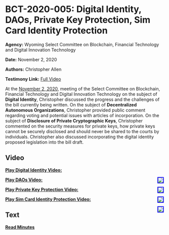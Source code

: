 # BCT-2020-005: Digital Identity, DAOs, Private Key Protection, Sim Card Identity Protection

**Agency:** Wyoming Select Committee on Blockchain, Financial Technology and Digital Innovation Technology

**Date:** November 2, 2020

**Authors:** Christopher Allen

**Testimony Link:** [Full Video](https://www.youtube.com/watch?v=b91getiQVc4)

At the [November 2, 2020](https://wyoleg.gov/InterimCommittee/2020/S19-20201102MeetingMinutes.pdf), meeting of the Select Committee on Blockchain, Financial Technology and Digital Innovation Technology on the subject of **Digital Identity**, Christopher discussed the progress and the challenges of the bill currently being written. On the subject of **Decentralized Autonomous Organizations**, Christopher provided public comment regarding voting and potential issues with articles of incorporation. On the subject of **Disclosure of Private Cryptographic Keys**, Christopher commented on the security measures for private keys, how private keys cannot be securely disclosed and should never be shared to the courts by individuals. Christopher also discussed incorporating the digital identity proposed legislation into the bill draft. 

## Video

<a href="https://www.youtube.com/watch?v=b91getiQVc4&t=10470s"><b>Play Digital Identity Video:</b></a>

<a href="https://www.youtube.com/watch?v=b91getiQVc4&t=10470s"><img src="https://img.youtube.com/vi/b91getiQVc4/hqdefault.jpg" style="float: right; border: 2px solid blue"></a>

<a href="https://www.youtube.com/watch?v=b91getiQVc4&t=14175s"><b>Play DAOs Video:</b></a>

<a href="https://www.youtube.com/watch?v=b91getiQVc4&t=14175s"><img src="https://img.youtube.com/vi/b91getiQVc4/hqdefault.jpg" style="float: right; border: 2px solid blue"></a>

<a href="https://www.youtube.com/watch?v=b91getiQVc4&t=3165s"><b>Play Private Key Protection Video:</b></a>

<a href="https://www.youtube.com/watch?v=b91getiQVc4&t=3165s"><img src="https://img.youtube.com/vi/b91getiQVc4/hqdefault.jpg" style="float: right; border: 2px solid blue"></a>

<a href="https://www.youtube.com/watch?v=b91getiQVc4&t=9890s"><b>Play Sim Card Identity Protection Video:</b></a>

<a href="https://www.youtube.com/watch?v=b91getiQVc4&t=9890s"><img src="https://img.youtube.com/vi/b91getiQVc4/hqdefault.jpg" style="float: right; border: 2px solid blue"></a>

## Text

<a href="https://wyoleg.gov/InterimCommittee/2020/S19-20201102MeetingMinutes.pdf"><b>Read Minutes</b></a>
